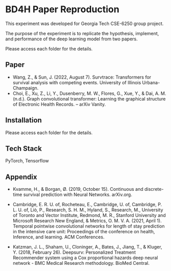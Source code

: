 
# BD4H Paper Reproduction

This experiment was developed for Georgia Tech CSE-6250 group project.

The purpose of the experiment is to replicate the hypothesis, implement, and performance of the deep learning model from two papers.

Please access each folder for the details.

## Paper

- Wang, Z., & Sun, J. (2022, August 7). Survtrace: Transformers for survival analysis with competing events. University of Illinois Urbana-Champaign.
- Choi, E., Xu, Z., Li, Y., Dusenberry, M. W., Flores, G., Xue, Y., & Dai, A. M. (n.d.). Graph convolutional transformer: Learning the graphical structure of Electronic Health Records. – arXiv Vanity.
## Installation

Please access each folder for the details.
## Tech Stack

PyTorch, Tensorflow
## Appendix

- Kvamme, H., & Borgan, Ø. (2019, October 15). Continuous and discrete-time survival prediction with Neural Networks. arXiv.org. 

- Cambridge, E. R. U. of, Rocheteau, E., Cambridge, U. of, Cambridge, P. L. U. of, Liò, P., Research, S. H. M., Hyland, S., Research, M., University of Toronto and Vector Institute, Redmond, M. R., Stanford University and Microsoft Research New England, & Metrics, O. M. V. A. (2021, April 1). Temporal pointwise convolutional networks for length of stay prediction in the intensive care unit: Proceedings of the conference on health, Inference, and learning. ACM Conferences.

- Katzman, J. L., Shaham, U., Cloninger, A., Bates, J., Jiang, T., & Kluger, Y. (2018, February 26). Deepsurv: Personalized Treatment Recommender system using a Cox proportional hazards deep neural network - BMC Medical Research methodology. BioMed Central.